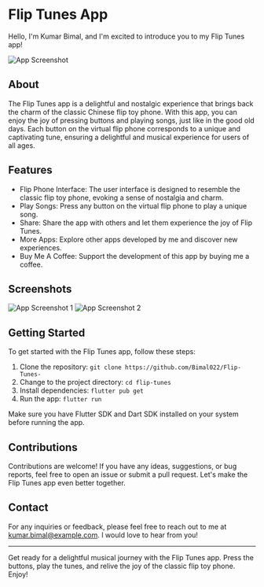 # Flip Tunes App

Hello, I'm Kumar Bimal, and I'm excited to introduce you to my Flip Tunes app!

![App Screenshot](/screenshots/flip_tunes_screenshot.png)

## About

The Flip Tunes app is a delightful and nostalgic experience that brings back the charm of the classic Chinese flip toy phone. With this app, you can enjoy the joy of pressing buttons and playing songs, just like in the good old days. Each button on the virtual flip phone corresponds to a unique and captivating tune, ensuring a delightful and musical experience for users of all ages.

## Features

- Flip Phone Interface: The user interface is designed to resemble the classic flip toy phone, evoking a sense of nostalgia and charm.
- Play Songs: Press any button on the virtual flip phone to play a unique song.
- Share: Share the app with others and let them experience the joy of Flip Tunes.
- More Apps: Explore other apps developed by me and discover new experiences.
- Buy Me A Coffee: Support the development of this app by buying me a coffee.

## Screenshots

![App Screenshot 1](/screenshots/screenshot1.png)
![App Screenshot 2](/screenshots/screenshot2.png)

## Getting Started

To get started with the Flip Tunes app, follow these steps:

1. Clone the repository: `git clone https://github.com/Bimal022/Flip-Tunes-`
2. Change to the project directory: `cd flip-tunes`
3. Install dependencies: `flutter pub get`
4. Run the app: `flutter run`

Make sure you have Flutter SDK and Dart SDK installed on your system before running the app.

## Contributions

Contributions are welcome! If you have any ideas, suggestions, or bug reports, feel free to open an issue or submit a pull request. Let's make the Flip Tunes app even better together.

## Contact

For any inquiries or feedback, please feel free to reach out to me at kumar.bimal@example.com. I would love to hear from you!

---

Get ready for a delightful musical journey with the Flip Tunes app. Press the buttons, play the tunes, and relive the joy of the classic flip toy phone. Enjoy!

